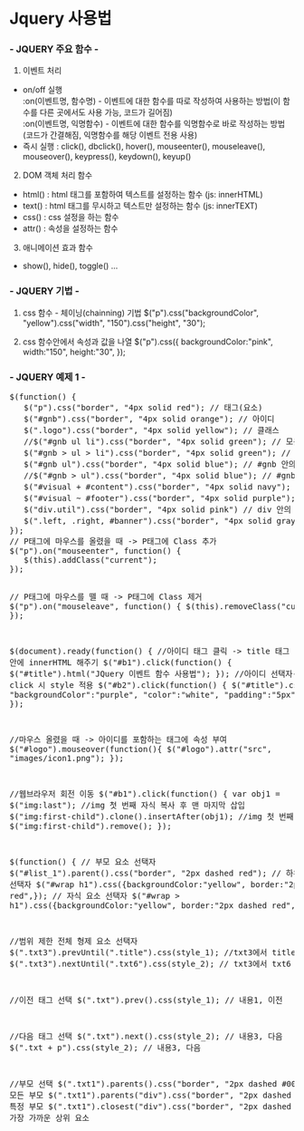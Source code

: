 <h1>Jquery 사용법</h1>
<h3>- JQUERY 주요 함수 -</h3>

1. 이벤트 처리
 - on/off 실행<br>
  :on(이벤트명, 함수명) - 이벤트에 대한 함수를 따로 작성하여 사용하는 방법(이 함수를 다른 곳에서도 사용 가능, 코드가 길어짐)<br>
  :on(이벤트명, 익명함수) - 이벤트에 대한 함수를 익명함수로 바로 작성하는 방법(코드가 간결해짐, 익명함수를 해당 이벤트 전용 사용)
 - 즉시 실행 : click(), dbclick(), hover(), mouseenter(), mouseleave(), mouseover(), keypress(), keydown(), keyup()
 
2. DOM 객체 처리 함수
- html() : html 태그를 포함하여 텍스트를 설정하는 함수 (js: innerHTML)
- text() : html 태그를 무시하고 텍스트만 설정하는 함수 (js: innerTEXT)
- css() : css 설정을 하는 함수
- attr() : 속성을 설정하는 함수
3. 애니메이션 효과 함수
- show(), hide(), toggle() ...<br>
   
<h3>- JQUERY 기법 -</h3>

1. css 함수 - 체이닝(chainning) 기법
$("p").css("backgroundColor", "yellow").css("width", "150").css("height", "30");

2. css 함수안에서 속성과 값을 나열
$("p").css({
    backgroundColor:"pink",
    width:"150",
    height:"30",
});

<h3>- JQUERY 예제 1 -</h3>
<pre>
$(function() {
   $("p").css("border", "4px solid red"); // 태그(요소)
   $("#gnb").css("border", "4px solid orange"); // 아이디
   $(".logo").css("border", "4px solid yellow"); // 클래스
   //$("#gnb ul li").css("border", "4px solid green"); // 모든 자식 li
   $("#gnb > ul > li").css("border", "4px solid green"); // ul의 바로 밑의 자식 li
   $("#gnb ul").css("border", "4px solid blue"); // #gnb 안의 모든 ul
   //$("#gnb > ul").css("border", "4px solid blue"); // #gnb 의 첫번째 자식 ul
   $("#visual + #content").css("border", "4px solid navy"); // #visual 바로 인접 형제인 #content
   $("#visual ~ #footer").css("border", "4px solid purple"); // #visual의 다음 형제인 #footer
   $("div.util").css("border", "4px solid pink") // div 안의 .util
   $(".left, .right, #banner").css("border", "4px solid gray") // 개별 요소
});
// P태그에 마우스를 올렸을 때 -> P태그에 Class 추가
$("p").on("mouseenter", function() {
   $(this).addClass("current");
});

// P태그에 마우스를 뗄 때 -> P태그에 Class 제거
$("p").on("mouseleave", function() {
   $(this).removeClass("current");
});

$(document).ready(function() {
   //아이디 태그 클릭 -> title 태그 안에 innerHTML 해주기
   $("#b1").click(function() {
       $("#title").html("JQuery 이벤트 함수 사용법");
   });
   //아이디 선택자-> click 시 style 적용
   $("#b2").click(function() {
       $("#title").css({
           "backgroundColor":"purple",
           "color":"white",
           "padding":"5px",
       });
   });
});

//마우스 올렸을 때 -> 아이디를 포함하는 태그에 속성 부여
$("#logo").mouseover(function(){
   $("#logo").attr("src", "images/icon1.png");
});

//웹브라우저 회전 이동
$("#b1").click(function() {
    var obj1 = $("img:last");
    //img 첫 번째 자식 복사 후 맨 마지막 삽입
    $("img:first-child").clone().insertAfter(obj1);
    //img 첫 번째 자식 제거
    $("img:first-child").remove();
});

$(function() {
   // 부모 요소 선택자
   $("#list_1").parent().css("border", "2px dashed red");
   // 하위 요소 선택자
   $("#wrap h1").css({backgroundColor:"yellow", border:"2px dashed red",});
   // 자식 요소 선택자
   $("#wrap > h1").css({backgroundColor:"yellow", border:"2px dashed red",});
});

//범위 제한 전체 형제 요소 선택자
$(".txt3").prevUntil(".title").css(style_1); //txt3에서 title 앞까지
$(".txt3").nextUntil(".txt6").css(style_2); // txt3에서 txt6 앞까지

//이전 태그 선택
$(".txt").prev().css(style_1); // 내용1, 이전

//다음 태그 선택
$(".txt").next().css(style_2); // 내용3, 다음
$(".txt + p").css(style_2);     // 내용3, 다음

//부모 선택
$(".txt1").parents().css("border", "2px dashed #00f"); // 모든 부모
$(".txt1").parents("div").css("border", "2px dashed #00f"); // 특정 부모
$(".txt1").closest("div").css("border", "2px dashed red"); // 가장 가까운 상위 요소
</pre>

